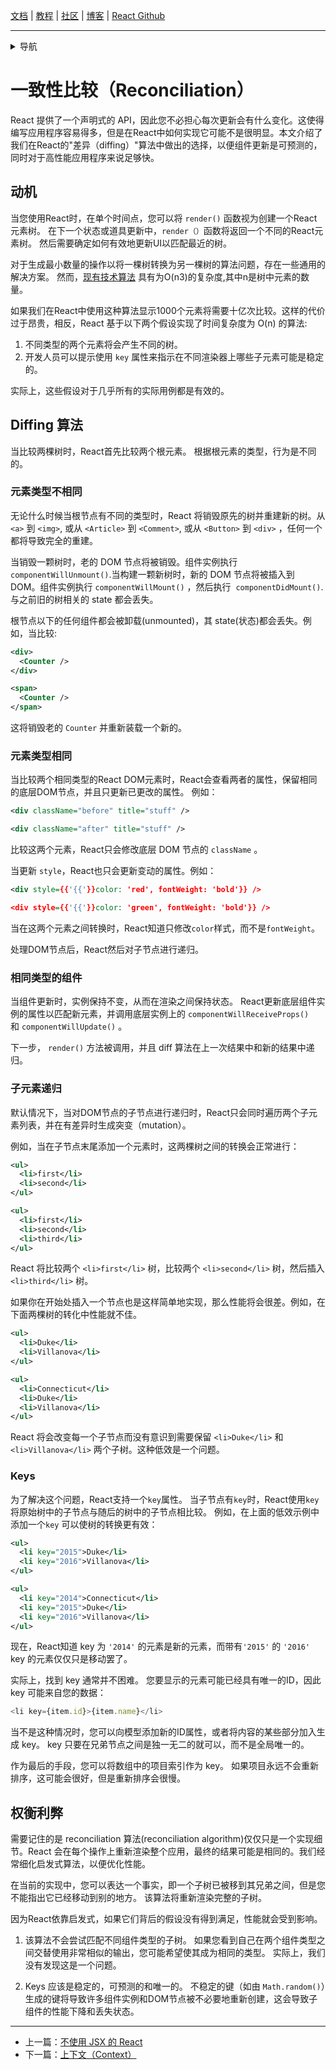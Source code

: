 [文档](/cn/docs/hello-world.md) | [教程](/cn/tutorial/tutorial.md) | [社区](/cn/community/support.md) | [博客](/cn/_posts/2017-04-07-react-v15.5.0.md) | [React Github](https://facebook.github.io/react/)

---
<details>
  <summary>导航</summary>

#### 快速入门

* [安装](/cn/docs/installation.md)
* [Hello World](/cn/docs/hello-world.md)
* [JSX 介绍](/cn/docs/introducing-jsx.md)
* [渲染元素](/cn/docs/rendering-elements.md)
* [组件和Props](/cn/docs/components-and-props.md)
* [State和生命周期](/cn/docs/state-and-lifecycle.md)
* [事件处理](/cn/docs/handling-events.md)
* [条件渲染](/cn/docs/conditional-rendering.md)
* [列表和键](/cn/docs/lists-and-keys.md)
* [表单](/cn/docs/forms.md)
* [状态提升](/cn/docs/lifting-state-up.md)
* [组合 vs 继承](/cn/docs/composition-vs-inheritance.md)
* [用 React 思考](/cn/docs/thinking-in-react.md)

#### 高级教程

* [深入JSX](/cn/docs/jsx-in-depth.md)
* [使用 PropTypes 做类型检查](/cn/docs/typechecking-with-proptypes.md)
* [Refs 和 DOM](/cn/docs/refs-and-the-dom.md)
* [不可控组件](/cn/docs/uncontrolled-components.md)
* [性能优化](/cn/docs/optimizing-performance.md)
* [不使用 ES6 的 React](/cn/docs/react-without-es6.md)
* [不使用 JSX 的 React](/cn/docs/react-without-jsx.md)
* [**`一致性比较（Reconciliation）`**](/cn/docs/reconciliation.md)
* [上下文（Context）](/cn/docs/context.md)
* [Web Components](/cn/docs/web-components.md)
* [高阶组件](/cn/docs/higher-order-components.md)
* [与其它类库集成](/cn/docs/integrating-with-other-libraries.md)

#### 参考

* [React](/cn/docs/react-api.md)
* [React.Component](/cn/docs/react-component.md)
* [ReactDOM](/cn/docs/react-dom.md)
* [ReactDOMServer](/cn/docs/react-dom-server.md)
* [DOM 元素](/cn/docs/dom-elements.md)
* [合成事件（SyntheticEvent）](/cn/docs/events.md)

#### 贡献

* [如何贡献](/cn/contributing/how-to-contribute.md)
* [代码库概述](/cn/contributing/codebase-overview.md)
* [实现说明](/cn/contributing/implementation-notes.md)
* [设计原则](/cn/contributing/design-principles.md)


</details>

# 一致性比较（Reconciliation）

React 提供了一个声明式的 API，因此您不必担心每次更新会有什么变化。这使得编写应用程序容易得多，但是在React中如何实现它可能不是很明显。本文介绍了我们在React的"差异（diffing）"算法中做出的选择，以便组件更新是可预测的，同时对于高性能应用程序来说足够快。

## 动机

当您使用React时，在单个时间点，您可以将 `render()` 函数视为创建一个React元素树。 在下一个状态或道具更新中，`render（）`函数将返回一个不同的React元素树。 然后需要确定如何有效地更新UI以匹配最近的树。

对于生成最小数量的操作以将一棵树转换为另一棵树的算法问题，存在一些通用的解决方案。 然而，[现有技术算法](http://grfia.dlsi.ua.es/ml/algorithms/references/editsurvey_bille.pdf) 具有为O(n3)的复杂度,其中n是树中元素的数量。

如果我们在React中使用这种算法显示1000个元素将需要十亿次比较。这样的代价过于昂贵，相反，React 基于以下两个假设实现了时间复杂度为 O(n) 的算法:

1. 不同类型的两个元素将会产生不同的树。
2. 开发人员可以提示使用 `key` 属性来指示在不同渲染器上哪些子元素可能是稳定的。

实际上，这些假设对于几乎所有的实际用例都是有效的。

## Diffing 算法

当比较两棵树时，React首先比较两个根元素。 根据根元素的类型，行为是不同的。

### 元素类型不相同

无论什么时候当根节点有不同的类型时，React 将销毁原先的树并重建新的树。从 `<a>` 到 `<img>`, 或从 `<Article>` 到 `<Comment>`, 或从 `<Button>` 到 `<div>` ，任何一个都将导致完全的重建。

当销毁一颗树时，老的 DOM 节点将被销毁。组件实例执行 `componentWillUnmount()`.当构建一颗新树时，新的 DOM 节点将被插入到 DOM。组件实例执行 `componentWillMount()` ，然后执行  `componentDidMount()`.与之前旧的树相关的 state 都会丢失。

根节点以下的任何组件都会被卸载(unmounted)，其 state(状态)都会丢失。例如，当比较:

```xml
<div>
  <Counter />
</div>

<span>
  <Counter />
</span>
```

这将销毁老的 `Counter` 并重新装载一个新的。

### 元素类型相同

当比较两个相同类型的React DOM元素时，React会查看两者的属性，保留相同的底层DOM节点，并且只更新已更改的属性。 例如：

```xml
<div className="before" title="stuff" />

<div className="after" title="stuff" />
```

比较这两个元素，React只会修改底层 DOM 节点的 `className` 。

当更新 `style`，React也只会更新变动的属性。例如：

```xml
<div style={{'{{'}}color: 'red', fontWeight: 'bold'}} />

<div style={{'{{'}}color: 'green', fontWeight: 'bold'}} />
```

当在这两个元素之间转换时，React知道只修改`color`样式，而不是`fontWeight`。

处理DOM节点后，React然后对子节点进行递归。

### 相同类型的组件

当组件更新时，实例保持不变，从而在渲染之间保持状态。 React更新底层组件实例的属性以匹配新元素，并调用底层实例上的 `componentWillReceiveProps()` 和 `componentWillUpdate()` 。

下一步， `render()` 方法被调用，并且 diff 算法在上一次结果中和新的结果中递归。

### 子元素递归

默认情况下，当对DOM节点的子节点进行递归时，React只会同时遍历两个子元素列表，并在有差异时生成突变（mutation）。

例如，当在子节点末尾添加一个元素时，这两棵树之间的转换会正常进行：

```xml
<ul>
  <li>first</li>
  <li>second</li>
</ul>

<ul>
  <li>first</li>
  <li>second</li>
  <li>third</li>
</ul>
```

React 将比较两个 `<li>first</li>` 树，比较两个 `<li>second</li>` 树，然后插入 `<li>third</li>` 树。

如果你在开始处插入一个节点也是这样简单地实现，那么性能将会很差。例如，在下面两棵树的转化中性能就不佳。

```xml
<ul>
  <li>Duke</li>
  <li>Villanova</li>
</ul>

<ul>
  <li>Connecticut</li>
  <li>Duke</li>
  <li>Villanova</li>
</ul>
```

React 将会改变每一个子节点而没有意识到需要保留 `<li>Duke</li>` 和 `<li>Villanova</li>` 两个子树。这种低效是一个问题。

### Keys

为了解决这个问题，React支持一个`key`属性。 当子节点有`key`时，React使用`key`将原始树中的子节点与随后的树中的子节点相比较。 例如，在上面的低效示例中添加一个`key` 可以使树的转换更有效：

```xml
<ul>
  <li key="2015">Duke</li>
  <li key="2016">Villanova</li>
</ul>

<ul>
  <li key="2014">Connecticut</li>
  <li key="2015">Duke</li>
  <li key="2016">Villanova</li>
</ul>
```

现在，React知道 key 为 `'2014'` 的元素是新的元素，而带有`'2015'` 的 `'2016'` key 的元素仅仅只是移动罢了。

实际上，找到 key 通常并不困难。 您要显示的元素可能已经具有唯一的ID，因此 key 可能来自您的数据：

```js
<li key={item.id}>{item.name}</li>
```

当不是这种情况时，您可以向模型添加新的ID属性，或者将内容的某些部分加入生成 key。 key 只要在兄弟节点之间是独一无二的就可以，而不是全局唯一的。

作为最后的手段，您可以将数组中的项目索引作为 key。 如果项目永远不会重新排序，这可能会很好，但是重新排序会很慢。

## 权衡利弊

需要记住的是 reconciliation 算法(reconciliation algorithm)仅仅只是一个实现细节。React 会在每个操作上重新渲染整个应用，最终的结果可能是相同的。我们经常细化启发式算法，以便优化性能。

在当前的实现中，您可以表达一个事实，即一个子树已被移到其兄弟之间，但是您不能指出它已经移动到别的地方。 该算法将重新渲染完整的子树。

因为React依靠启发式，如果它们背后的假设没有得到满足，性能就会受到影响。

1. 该算法不会尝试匹配不同组件类型的子树。 如果您看到自己在两个组件类型之间交替使用非常相似的输出，您可能希望使其成为相同的类型。 实际上，我们没有发现这是一个问题。

2. Keys 应该是稳定的，可预测的和唯一的。 不稳定的键（如由 `Math.random()`）生成的键将导致许多组件实例和DOM节点被不必要地重新创建，这会导致子组件的性能下降和丢失状态。


---

* 上一篇：[不使用 JSX 的 React](/cn/docs/react-without-jsx.md)
* 下一篇：[上下文（Context）](/cn/docs/context.md)
